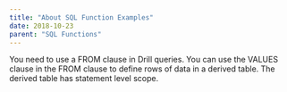 ```yaml
---
title: "About SQL Function Examples"
date: 2018-10-23
parent: "SQL Functions"
---
```

You need to use a FROM clause in Drill queries. You can use the VALUES clause in the FROM clause to define rows of data in a derived table. The derived table has statement level scope.
